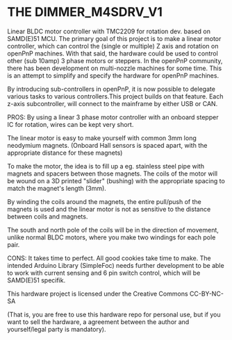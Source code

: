 # THE DIMMER_M4SDRV_V1
Linear BLDC motor controller with TMC2209 for rotation dev. based on SAMD(E)51 MCU. The primary goal of this project is to make a linear motor controller, which can control the (single or multiple) Z axis and rotation on openPnP machines. With that said, the hardware could be used to control other (sub 10amp) 3 phase motors or steppers. In the openPnP community, there has been development on multi-nozzle machines for some time. This is an attempt to simplify and specify the hardware for openPnP machines.

By introducing sub-controllers in openPnP, it is now possible to delegate various tasks to various controllers.This project builds on that feature. Each z-axis subcontroller, will connect to the mainframe by either USB or CAN.
 
PROS: 
By using a linear 3 phase motor controller with an onboard stepper IC for rotation, wires can be kept very short.
 
The linear motor is easy to make yourself with common 3mm long neodymium magnets. (Onboard Hall sensors is spaced apart, with the appropriate distance for these magnets)
 
To make the motor, the idea is to fill up a eg. stainless steel pipe with magnets and spacers between those magnets. The coils of the motor will be wound on a 3D printed "slider" (bushing) with the appropriate spacing to match the magnet's length (3mm).
 
By winding the coils around the magnets, the entire pull/push of the magnets is used and the linear motor is not as sensitive to the distance between coils and magnets.
 
The south and north pole of the coils will be in the direction of movement, unlike normal BLDC motors, where you make two windings for each pole pair.
 
CONS: It takes time to perfect. All good cookies take time to make. The intended Arduino Library (SimpleFoc) needs further development to be able to work with current sensing and 6 pin switch control, which will be SAMD(E)51 specifik.

 
This hardware project is licensed under the Creative Commons CC-BY-NC-SA 
 
(That is, you are free to use this hardware repo for personal use, but if you want to sell the hardware, a agreement between the author and yourself/legal party is mandatory).


